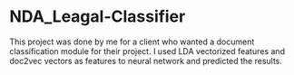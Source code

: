 # NDA_Leagal-Classifier
This project was done by me for a client who wanted a document classification module for their project. I used LDA vectorized features and doc2vec vectors as features to neural network and predicted the results.
